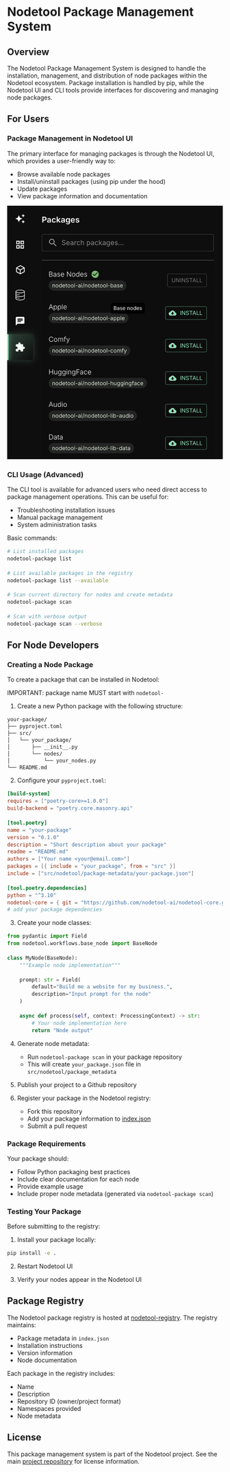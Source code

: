# Nodetool Package Management System

## Overview

The Nodetool Package Management System is designed to handle the installation, management, and distribution of node packages within the Nodetool ecosystem. Package installation is handled by pip, while the Nodetool UI and CLI tools provide interfaces for discovering and managing node packages.

## For Users

### Package Management in Nodetool UI

The primary interface for managing packages is through the Nodetool UI, which provides a user-friendly way to:

- Browse available node packages
- Install/uninstall packages (using pip under the hood)
- Update packages
- View package information and documentation

![Packages](packages.png)

### CLI Usage (Advanced)

The CLI tool is available for advanced users who need direct access to package management operations. This can be useful for:

- Troubleshooting installation issues
- Manual package management
- System administration tasks

Basic commands:

```bash
# List installed packages
nodetool-package list

# List available packages in the registry
nodetool-package list --available

# Scan current directory for nodes and create metadata
nodetool-package scan

# Scan with verbose output
nodetool-package scan --verbose
```

## For Node Developers

### Creating a Node Package

To create a package that can be installed in Nodetool:

IMPORTANT: package name MUST start with `nodetool-`

1. Create a new Python package with the following structure:

```
your-package/
├── pyproject.toml
├── src/
│   └── your_package/
│       ├── __init__.py
│       └── nodes/
│           └── your_nodes.py
└── README.md
```

2. Configure your `pyproject.toml`:

```toml
[build-system]
requires = ["poetry-core>=1.0.0"]
build-backend = "poetry.core.masonry.api"

[tool.poetry]
name = "your-package"
version = "0.1.0"
description = "Short description about your package"
readme = "README.md"
authors = ["Your name <your@email.com>"]
packages = [{ include = "your_package", from = "src" }]
include = ["src/nodetool/package-metadata/your-package.json"]

[tool.poetry.dependencies]
python = "^3.10"
nodetool-core = { git = "https://github.com/nodetool-ai/nodetool-core.git", rev = "main" }
# add your package dependencies
```

3. Create your node classes:

```python
from pydantic import Field
from nodetool.workflows.base_node import BaseNode

class MyNode(BaseNode):
    """Example node implementation"""

    prompt: str = Field(
        default="Build me a website for my business.",
        description="Input prompt for the node"
    )

    async def process(self, context: ProcessingContext) -> str:
        # Your node implementation here
        return "Node output"
```

4. Generate node metadata:

   - Run `nodetool-package scan` in your package repository
   - This will create `your_package.json` file in `src/nodetool/package_metadata`

5. Publish your project to a Github repository

6. Register your package in the Nodetool registry:
   - Fork this repository
   - Add your package information to [index.json](index.json)
   - Submit a pull request

### Package Requirements

Your package should:

- Follow Python packaging best practices
- Include clear documentation for each node
- Provide example usage
- Include proper node metadata (generated via `nodetool-package scan`)

### Testing Your Package

Before submitting to the registry:

1. Install your package locally:

```bash
pip install -e .
```

2. Restart Nodetool UI

3. Verify your nodes appear in the Nodetool UI

## Package Registry

The Nodetool package registry is hosted at [nodetool-registry](https://github.com/nodetool-ai/nodetool-registry). The registry maintains:

- Package metadata in `index.json`
- Installation instructions
- Version information
- Node documentation

Each package in the registry includes:

- Name
- Description
- Repository ID (owner/project format)
- Namespaces provided
- Node metadata

## License

This package management system is part of the Nodetool project. See the main [project repository](https://github.com/nodetool-ai/nodetool) for license information.
